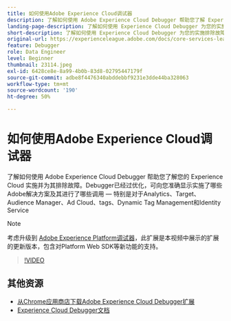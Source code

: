 ```yaml
---
title: 如何使用Adobe Experience Cloud调试器
description: 了解如何使用 Adobe Experience Cloud Debugger 帮助您了解 Experience Cloud 实施并对这些实施进行故障排除。
landing-page-description: 了解如何使用 Experience Cloud Debugger 为您的实施排除故障。了解实施了什么 Adobe 解决方案及其作出了什么调用。
short-description: 了解如何使用 Experience Cloud Debugger 为您的实施排除故障。了解实施了什么 Adobe 解决方案及其作出了什么调用。
original-url: https://experienceleague.adobe.com/docs/core-services-learn/tutorials/debugger/use-the-experience-cloud-debugger.html
feature: Debugger
role: Data Engineer
level: Beginner
thumbnail: 23114.jpeg
exl-id: 6428ce8e-8a99-4b0b-83d8-02795447179f
source-git-commit: adbe8f4476340abddebbf9231e3dde44ba328063
workflow-type: tm+mt
source-wordcount: '190'
ht-degree: 50%

---
```


# 如何使用Adobe Experience Cloud调试器

了解如何使用 Adobe Experience Cloud Debugger 帮助您了解您的 Experience Cloud 实施并为其排除故障。Debugger已经过优化，可向您准确显示实施了哪些Adobe解决方案及其进行了哪些调用 — 特别是对于Analytics、Target、Audience Manager、Ad Cloud、tags、Dynamic Tag Management和Identity Service

>[!NOTE]
>
>考虑升级到 [Adobe Experience Platform调试器](../overview.md)，此扩展是本视频中展示的扩展的更新版本，包含对Platform Web SDK等新功能的支持。


>[!VIDEO](https://video.tv.adobe.com/v/23064/?quality=12)

## 其他资源

* [从Chrome应用商店下载Adobe Experience Cloud Debugger扩展](https://chrome.google.com/webstore/detail/adobe-experience-cloud-de/ocdmogmohccmeicdhlhhgepeaijenapj)
* [Experience Cloud Debugger文档](https://experienceleague.adobe.com/docs/debugger/using/experience-cloud-debugger.html)
